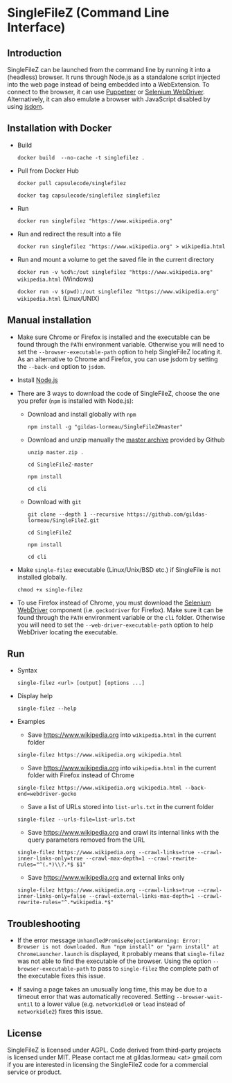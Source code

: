 # SingleFileZ (Command Line Interface)

## Introduction

SingleFileZ can be launched from the command line by running it into a (headless) browser. It runs through Node.js as a standalone script injected into the web page instead of being embedded into a WebExtension. To connect to the browser, it can use [Puppeteer](https://github.com/GoogleChrome/puppeteer) or [Selenium WebDriver](https://www.npmjs.com/package/selenium-webdriver). Alternatively, it can also emulate a browser with JavaScript disabled by using [jsdom](https://github.com/jsdom/jsdom).

## Installation with Docker

- Build

  `docker build  --no-cache -t singlefilez .`
  
- Pull from Docker Hub

  `docker pull capsulecode/singlefilez`
  
  `docker tag capsulecode/singlefilez singlefilez`
  
- Run

  `docker run singlefilez "https://www.wikipedia.org"`
  
- Run and redirect the result into a file

  `docker run singlefilez "https://www.wikipedia.org" > wikipedia.html`

- Run and mount a volume to get the saved file in the current directory

  `docker run -v %cd%:/out singlefilez "https://www.wikipedia.org" wikipedia.html` (Windows)

  `docker run -v $(pwd):/out singlefilez "https://www.wikipedia.org" wikipedia.html` (Linux/UNIX)

## Manual installation

- Make sure Chrome or Firefox is installed and the executable can be found through the `PATH` environment variable. Otherwise you will need to set the `--browser-executable-path` option to help SingleFileZ locating it. As an alternative to Chrome and Firefox, you can use jsdom by setting the `--back-end` option to `jsdom`.

- Install [Node.js](https://nodejs.org)

- There are 3 ways to download the code of SingleFileZ, choose the one you prefer (`npm` is installed with Node.js):

  - Download and install globally with `npm`
    
    `npm install -g "gildas-lormeau/SingleFileZ#master"`
  
  - Download and unzip manually the [master archive](https://github.com/gildas-lormeau/SingleFileZ/archive/master.zip) provided by Github      

    `unzip master.zip .`
  
    `cd SingleFileZ-master`
  
    `npm install`
  
    `cd cli`    
    
  - Download with `git`

    `git clone --depth 1 --recursive https://github.com/gildas-lormeau/SingleFileZ.git`
  
    `cd SingleFileZ`
    
    `npm install`
  
    `cd cli`           
  
- Make `single-filez` executable (Linux/Unix/BSD etc.) if SingleFile is not installed globally.

  `chmod +x single-filez`

- To use Firefox instead of Chrome, you must download the [Selenium WebDriver](https://www.npmjs.com/package/selenium-webdriver) component (i.e. `geckodriver` for Firefox).  Make sure it can be found through the `PATH` environment variable or the `cli` folder. Otherwise you will need to set the `--web-driver-executable-path` option to help WebDriver locating the executable.

## Run

- Syntax
 
  `single-filez <url> [output] [options ...]`

- Display help

  `single-filez --help`

- Examples  

  - Save https://www.wikipedia.org into `wikipedia.html` in the current folder

  `single-filez https://www.wikipedia.org wikipedia.html`

  - Save https://www.wikipedia.org into `wikipedia.html` in the current folder with Firefox instead of Chrome

  `single-filez https://www.wikipedia.org wikipedia.html --back-end=webdriver-gecko`

  - Save a list of URLs stored into `list-urls.txt` in the current folder

  `single-filez --urls-file=list-urls.txt`

  - Save https://www.wikipedia.org and crawl its internal links with the query parameters removed from the URL

  `single-filez https://www.wikipedia.org --crawl-links=true --crawl-inner-links-only=true --crawl-max-depth=1 --crawl-rewrite-rules="^(.*)\\?.*$ $1"`

  - Save https://www.wikipedia.org and external links only

  `single-filez https://www.wikipedia.org --crawl-links=true --crawl-inner-links-only=false --crawl-external-links-max-depth=1 --crawl-rewrite-rules="^.*wikipedia.*$"`
  
## Troubleshooting

 - If the error message `UnhandledPromiseRejectionWarning: Error: Browser is not downloaded. Run "npm install" or "yarn install" at ChromeLauncher.launch` is displayed, it probably means that `single-filez` was not able to find the executable of the browser. Using the option `--browser-executable-path` to pass to `single-filez` the complete path of the executable fixes this issue.
 
  - If saving a page takes an unusually long time, this may be due to a timeout error that was automatically recovered. Setting `--browser-wait-until` to a lower value (e.g. `networkidle0` or `load` instead of `networkidle2`) fixes this issue.

## License

SingleFileZ is licensed under AGPL. Code derived from third-party projects is licensed under MIT. Please contact me at gildas.lormeau &lt;at&gt; gmail.com if you are interested in licensing the SingleFileZ code for a commercial service or product.
